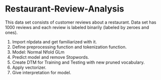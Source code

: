 # Restaurant-Review-Analysis
This data set consists of customer reviews about a restaurant. Data set has 1000 reviews and each
review is labeled binarily (labeled by zeroes and ones).
1. Import nlpdata and get familiarized with it.
2. Define preprocessing function and tokenization function.
3. Model: Normal Nfold GLm
4. Predict model and remove Stopwords.
5. Create DTM for Training and Testing with new pruned vocabulary.
6. Apply vectorizer.
7. Give interpretation for model.
